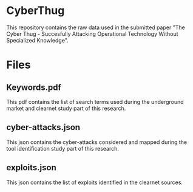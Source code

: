 # CyberThug
This repository contains the raw data used in the submitted paper "The Cyber Thug - Succesfully Attacking Operational Technology Without Specialized Knowledge".

# Files

## Keywords.pdf
This pdf contains the list of search terms used during the underground market and clearnet study part of this research.

## cyber-attacks.json
This json contains the cyber-attacks considered and mapped during the tool identification study part of this research.

## exploits.json
This json contains the list of exploits identified in the clearnet sources.
